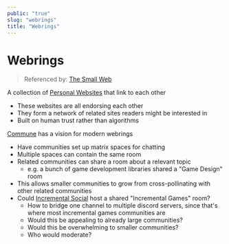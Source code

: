 ```yaml
---
public: "true"
slug: "webrings"
title: "Webrings"
---
```

# Webrings

> Referenced by: [The Small Web](/garden/the-small-web/index.md)

A collection of [Personal Websites](/garden/the-small-web/index.md) that link to each other
- These websites are all endorsing each other
- They form a network of related sites readers might be interested in
- Built on human trust rather than algorithms

[Commune](/garden/commune/index.md) has a vision for modern webrings
- Have communities set up matrix spaces for chatting
- Multiple spaces can contain the same room
- Related communities can share a room about a relevant topic
	- e.g. a bunch of game development libraries shared a "Game Design" room
- This allows smaller communities to grow from cross-pollinating with other related communities
- Could [Incremental Social](/garden/incremental-social/index.md) host a shared "Incremental Games" room?
	- How to bridge one channel to multiple discord servers, since that's where most incremental games communities are
	- Would this be appealing to already large communities?
	- Would this be overwhelming to smaller communities?
	- Who would moderate?